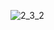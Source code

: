 ![2_3_2](https://user-images.githubusercontent.com/26391819/96605909-624b6200-12ff-11eb-915b-dc7ae43a2b97.png)

